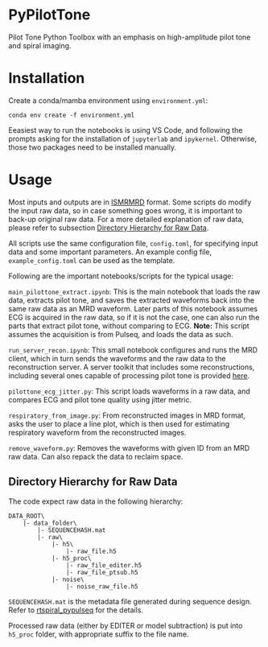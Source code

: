 # PyPilotTone
Pilot Tone Python Toolbox with an emphasis on high-amplitude pilot tone and spiral imaging.

# Installation

Create a conda/mamba environment using `environment.yml`:

```
conda env create -f environment.yml
```

Eeasiest way to run the notebooks is using VS Code, and following the prompts asking for the installation of `jupyterlab` and `ipykernel`. Otherwise, those two packages need to be installed manually.

# Usage

Most inputs and outputs are in [ISMRMRD](https://ismrmrd.readthedocs.io/en/latest/) format. Some scripts do modify the input raw data, so in case something goes wrong, it is important to back-up original raw data. For a more detailed explanation of raw data, please refer to subsection [Directory Hierarchy for Raw Data](#directory-hierarchy-for-raw-data).

All scripts use the same configuration file, `config.toml`, for specifying input data and some important parameters. An example config file, `example_config.toml` can be used as the template.

Following are the important notebooks/scripts for the typical usage:

`main_pilottone_extract.ipynb`: This is the main notebook that loads the raw data, extracts pilot tone, and saves the extracted waveforms back into the same raw data as an MRD waveform. Later parts of this notebook assumes ECG is acquired in the raw data, so if it is not the case, one can also run the parts that extract pilot tone, without comparing to ECG. **Note:** This script assumes the acquisition is from Pulseq, and loads the data as such.

`run_server_recon.ipynb`: This small notebook configures and runs the MRD client, which in turn sends the waveforms and the raw data to the reconstruction server. A server toolkit that includes some reconstructions, including several ones capable of processing pilot tone is provided [here](https://github.com/usc-mrel/python-ismrmrd-server).

`pilottone_ecg_jitter.py`: This script loads waveforms in a raw data, and compares ECG and pilot tone quality using jitter metric.

`respiratory_from_image.py`: From reconstructed images in MRD format, asks the user to place a line plot, which is then used for estimating respiratory waveform from the reconstructed images.

`remove_waveform.py`: Removes the waveforms with given ID from an MRD raw data. Can also repack the data to reclaim space.

## Directory Hierarchy for Raw Data

The code expect raw data in the following hierarchy:

    DATA_ROOT\
        |- data_folder\
            |- SEQUENCEHASH.mat
            |- raw\
                |- h5\
                    |- raw_file.h5
                |- h5_proc\
                    |- raw_file_editer.h5
                    |- raw_file_ptsub.h5
                |- noise\
                    |- noise_raw_file.h5

`SEQUENCEHASH.mat` is the metadata file generated during sequence design. Refer to [rtspiral_pypulseq](https://github.com/usc-mrel/rtspiral_pypulseq) for the details.

Processed raw data (either by EDITER or model subtraction) is put into `h5_proc` folder, with appropriate suffix to the file name.